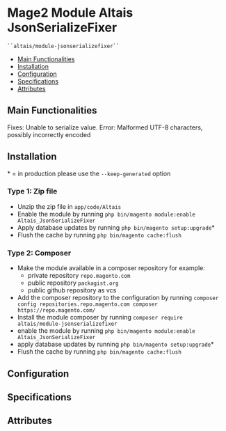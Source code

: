 # Mage2 Module Altais JsonSerializeFixer

    ``altais/module-jsonserializefixer``

 - [Main Functionalities](#markdown-header-main-functionalities)
 - [Installation](#markdown-header-installation)
 - [Configuration](#markdown-header-configuration)
 - [Specifications](#markdown-header-specifications)
 - [Attributes](#markdown-header-attributes)


## Main Functionalities
Fixes: Unable to serialize value. Error: Malformed UTF-8 characters, possibly incorrectly encoded

## Installation
\* = in production please use the `--keep-generated` option

### Type 1: Zip file

 - Unzip the zip file in `app/code/Altais`
 - Enable the module by running `php bin/magento module:enable Altais_JsonSerializeFixer`
 - Apply database updates by running `php bin/magento setup:upgrade`\*
 - Flush the cache by running `php bin/magento cache:flush`

### Type 2: Composer

 - Make the module available in a composer repository for example:
    - private repository `repo.magento.com`
    - public repository `packagist.org`
    - public github repository as vcs
 - Add the composer repository to the configuration by running `composer config repositories.repo.magento.com composer https://repo.magento.com/`
 - Install the module composer by running `composer require altais/module-jsonserializefixer`
 - enable the module by running `php bin/magento module:enable Altais_JsonSerializeFixer`
 - apply database updates by running `php bin/magento setup:upgrade`\*
 - Flush the cache by running `php bin/magento cache:flush`


## Configuration




## Specifications




## Attributes



